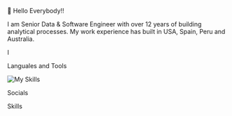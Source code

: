 👋 Hello Everybody!!

I am Senior Data & Software Engineer with over 12 years of building analytical processes. My work experience has built in USA, Spain, Peru and Australia.

I 

Languales and Tools

![My Skills](https://skills.thijs.gg/icons?i=js,html,git,docker,angular,kubernetes,py)


Socials

Skills





<!--
**moisesosorio/moisesosorio** is a ✨ _special_ ✨ repository because its `README.md` (this file) appears on your GitHub profile.

Here are some ideas to get you started:

- 🔭 I’m currently working on ...
- 🌱 I’m currently learning ...
- 👯 I’m looking to collaborate on ...
- 🤔 I’m looking for help with ...
- 💬 Ask me about ...
- 📫 How to reach me: ...
- 😄 Pronouns: ...
- ⚡ Fun fact: ...
-->
